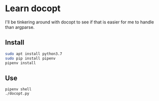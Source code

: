 # Learn docopt

I'll be tinkering around with docopt to see if that is easier for me to handle
than argparse.

## Install

```bash
sudo apt install python3.7
sudo pip install pipenv
pipenv install
```

## Use

```
pipenv shell
./docopt.py
```
